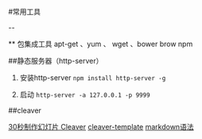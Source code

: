 #常用工具

--

** 包集成工具
apt-get 、yum 、  wget 、bower brow npm

##静态服务器（http-server）
1. 安装http-server
	`npm install http-server -g`
	
2. 启动
	`http-server -a 127.0.0.1 -p 9999`

##cleaver

[30秒制作幻灯片 Cleaver](http://blog.fens.me/nodejs-slide-cleaver/)
[cleaver-template](https://github.com/sudodoki/cleaver-template)
[markdown语法](http://www.appinn.com/markdown/)